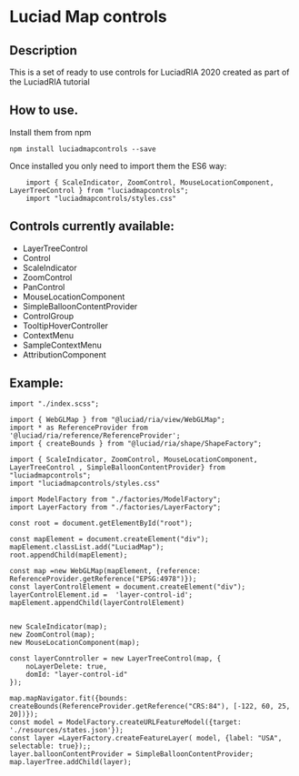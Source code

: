 # Luciad Map controls
 
## Description 
This is a set of ready to use controls for LuciadRIA 2020 created as part of the LuciadRIA tutorial

## How to use.  
Install them from npm 
```
npm install luciadmapcontrols --save
```

Once installed you only need to import them the ES6 way:
```
    import { ScaleIndicator, ZoomControl, MouseLocationComponent, LayerTreeControl } from "luciadmapcontrols";
    import "luciadmapcontrols/styles.css"
```

## Controls currently available:
 * LayerTreeControl
 * Control
 * ScaleIndicator
 * ZoomControl
 * PanControl
 * MouseLocationComponent
 * SimpleBalloonContentProvider
 * ControlGroup
 * TooltipHoverController
 * ContextMenu
 * SampleContextMenu
 * AttributionComponent


## Example:
```
import "./index.scss";

import { WebGLMap } from "@luciad/ria/view/WebGLMap";
import * as ReferenceProvider from '@luciad/ria/reference/ReferenceProvider';
import { createBounds } from "@luciad/ria/shape/ShapeFactory";

import { ScaleIndicator, ZoomControl, MouseLocationComponent, LayerTreeControl , SimpleBalloonContentProvider} from "luciadmapcontrols";
import "luciadmapcontrols/styles.css"

import ModelFactory from "./factories/ModelFactory";
import LayerFactory from "./factories/LayerFactory";

const root = document.getElementById("root");

const mapElement = document.createElement("div");
mapElement.classList.add("LuciadMap");
root.appendChild(mapElement);

const map =new WebGLMap(mapElement, {reference: ReferenceProvider.getReference("EPSG:4978")});
const layerControlElement = document.createElement("div");
layerControlElement.id =  'layer-control-id';
mapElement.appendChild(layerControlElement)


new ScaleIndicator(map);
new ZoomControl(map);
new MouseLocationComponent(map);

const layerConntroller = new LayerTreeControl(map, {
    noLayerDelete: true,
    domId: "layer-control-id"
});

map.mapNavigator.fit({bounds: createBounds(ReferenceProvider.getReference("CRS:84"), [-122, 60, 25, 20])});
const model = ModelFactory.createURLFeatureModel({target: './resources/states.json'});
const layer =LayerFactory.createFeatureLayer( model, {label: "USA", selectable: true});;
layer.balloonContentProvider = SimpleBalloonContentProvider;
map.layerTree.addChild(layer);
```